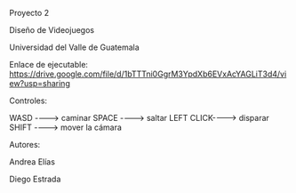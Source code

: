 Proyecto 2

Diseño de Videojuegos

Universidad del Valle de Guatemala


Enlace de ejecutable: https://drive.google.com/file/d/1bTTTni0GgrM3YpdXb6EVxAcYAGLiT3d4/view?usp=sharing

Controles: 

WASD ----> caminar
SPACE ----> saltar
LEFT CLICK----> disparar
SHIFT ----> mover la cámara

Autores:

Andrea Elías

Diego Estrada
